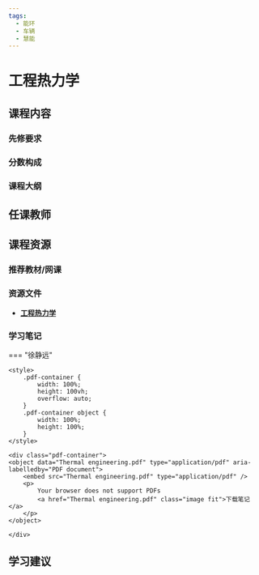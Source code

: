 ```yaml
---
tags:
  - 能环
  - 车辆
  - 慧能
---
```


# 工程热力学

## 课程内容

### 先修要求

### 分数构成

### 课程大纲

## 任课教师

## 课程资源

### 推荐教材/网课

### 资源文件

- [**工程热力学**](https://pan.baidu.com/s/1TP4a5S6WGb26PlMtIDbMMg?pwd=itcj)

### 学习笔记

=== "徐静远"

    <style>
        .pdf-container {
            width: 100%;
            height: 100vh;
            overflow: auto;
        }
        .pdf-container object {
            width: 100%;
            height: 100%;
        }
    </style>

    <div class="pdf-container">
    <object data="Thermal engineering.pdf" type="application/pdf" aria-labelledby="PDF document">
        <embed src="Thermal engineering.pdf" type="application/pdf" />
        <p>
            Your browser does not support PDFs
            <a href="Thermal engineering.pdf" class="image fit">下载笔记</a>
        </p>
    </object>

    </div>

## 学习建议